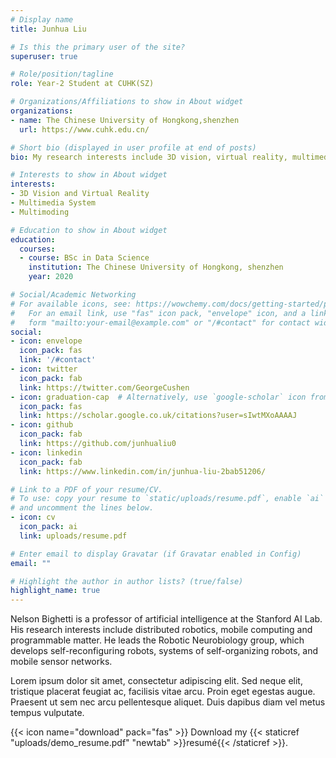 ```yaml
---
# Display name
title: Junhua Liu

# Is this the primary user of the site?
superuser: true

# Role/position/tagline
role: Year-2 Student at CUHK(SZ)

# Organizations/Affiliations to show in About widget
organizations:
- name: The Chinese University of Hongkong,shenzhen
  url: https://www.cuhk.edu.cn/

# Short bio (displayed in user profile at end of posts)
bio: My research interests include 3D vision, virtual reality, multimedia system and multimoding.

# Interests to show in About widget
interests:
- 3D Vision and Virtual Reality
- Multimedia System 
- Multimoding

# Education to show in About widget
education:
  courses:
  - course: BSc in Data Science
    institution: The Chinese University of Hongkong, shenzhen
    year: 2020

# Social/Academic Networking
# For available icons, see: https://wowchemy.com/docs/getting-started/page-builder/#icons
#   For an email link, use "fas" icon pack, "envelope" icon, and a link in the
#   form "mailto:your-email@example.com" or "/#contact" for contact widget.
social:
- icon: envelope
  icon_pack: fas
  link: '/#contact'
- icon: twitter
  icon_pack: fab
  link: https://twitter.com/GeorgeCushen
- icon: graduation-cap  # Alternatively, use `google-scholar` icon from `ai` icon pack
  icon_pack: fas
  link: https://scholar.google.co.uk/citations?user=sIwtMXoAAAAJ
- icon: github
  icon_pack: fab
  link: https://github.com/junhualiu0
- icon: linkedin
  icon_pack: fab
  link: https://www.linkedin.com/in/junhua-liu-2bab51206/

# Link to a PDF of your resume/CV.
# To use: copy your resume to `static/uploads/resume.pdf`, enable `ai` icons in `params.toml`, 
# and uncomment the lines below.
- icon: cv
  icon_pack: ai
  link: uploads/resume.pdf

# Enter email to display Gravatar (if Gravatar enabled in Config)
email: ""

# Highlight the author in author lists? (true/false)
highlight_name: true
---
```


Nelson Bighetti is a professor of artificial intelligence at the Stanford AI Lab. His research interests include distributed robotics, mobile computing and programmable matter. He leads the Robotic Neurobiology group, which develops self-reconfiguring robots, systems of self-organizing robots, and mobile sensor networks.

Lorem ipsum dolor sit amet, consectetur adipiscing elit. Sed neque elit, tristique placerat feugiat ac, facilisis vitae arcu. Proin eget egestas augue. Praesent ut sem nec arcu pellentesque aliquet. Duis dapibus diam vel metus tempus vulputate.

{{< icon name="download" pack="fas" >}} Download my {{< staticref "uploads/demo_resume.pdf" "newtab" >}}resumé{{< /staticref >}}.
